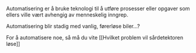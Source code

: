 Automatisering er å bruke teknologi til å utføre prosesser eller opgaver som ellers ville vært avhengig av menneskelig inngrep.

Automatisering blir stadig med vanlig, førerløse biler...?

For å automatisere noe, så må du vite [[Hvilket problem vil sårdetektoren løse]]